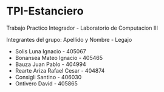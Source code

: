 # TPI-Estanciero
Trabajo Practico Integrador - Laboratorio de Computacion III

Integrantes del grupo: 
Apellido y Nombre - Legajo

* Solis Luna Ignacio - 405067
* Bonansea Mateo Ignacio - 405465
* Bauza Juan Pablo - 404994
* Rearte Ariza Rafael Cesar - 404874
* Consigli Santino - 406030
* Ontivero David - 405865
